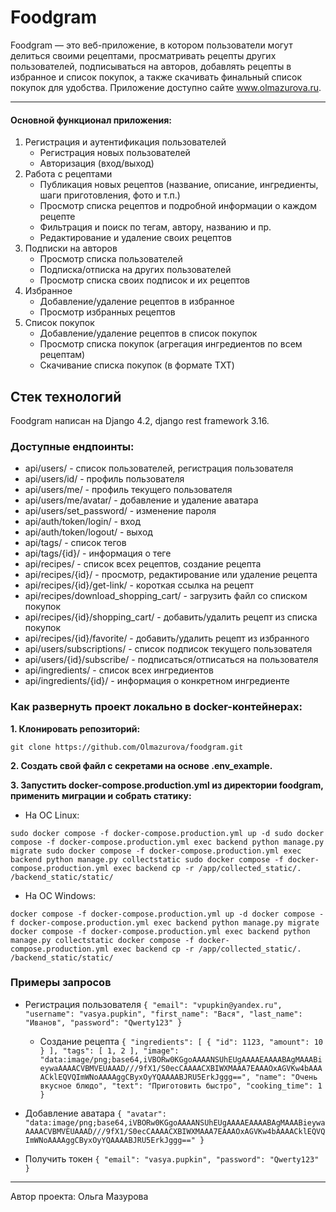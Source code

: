 # Foodgram

Foodgram — это веб-приложение, в котором пользователи могут делиться своими рецептами, просматривать рецепты других пользователей, подписываться на авторов, добавлять рецепты в избранное и список покупок, а также скачивать финальный список покупок для удобства.
Приложение доступно сайте www.olmazurova.ru.

---

#### Основной функционал приложения:

1. Регистрация и аутентификация пользователей
    - Регистрация новых пользователей
    - Авторизация (вход/выход)
2. Работа с рецептами
    - Публикация новых рецептов (название, описание, ингредиенты, шаги приготовления, фото и т.п.)
    - Просмотр списка рецептов и подробной информации о каждом рецепте
    - Фильтрация и поиск по тегам, автору, названию и пр.
    - Редактирование и удаление своих рецептов
3. Подписки на авторов
    - Просмотр списка пользователей
    - Подписка/отписка на других пользователей
    - Просмотр списка своих подписок и их рецептов
4. Избранное
    - Добавление/удаление рецептов в избранное
    - Просмотр избранных рецептов
5. Список покупок
    - Добавление/удаление рецептов в список покупок
    - Просмотр списка покупок (агрегация ингредиентов по всем рецептам)
    - Скачивание списка покупок (в формате TXT)

## Стек технологий
Foodgram написан на Django 4.2, django rest framework 3.16.

### Доступные ендпоинты:
- api/users/ - список пользователей, регистрация пользователя
- api/users/id/ - профиль пользователя
- api/users/me/ - профиль текущего пользователя
- api/users/me/avatar/ - добавление и удаление аватара
- api/users/set_password/ - изменение пароля
- api/auth/token/login/ - вход
- api/auth/token/logout/ - выход
- api/tags/ - список тегов
- api/tags/{id}/ - информация о теге
- api/recipes/ - список всех рецептов, создание рецепта
- api/recipes/{id}/ - просмотр, редактирование или удаление рецепта
- api/recipes/{id}/get-link/ - короткая ссылка на рецепт
- api/recipes/download_shopping_cart/ - загрузить файл со списком покупок
- api/recipes/{id}/shopping_cart/ - добавить/удалить рецепт из списка покупок
- api/recipes/{id}/favorite/ - добавить/удалить рецепт из избранного
- api/users/subscriptions/ - список подписок текущего пользователя
- api/users/{id}/subscribe/ - подписаться/отписаться на пользователя
- api/ingredients/ - список всех ингредиентов
- api/ingredients/{id}/ - информация о конкретном ингредиенте

### Как развернуть проект локально в docker-контейнерах:

**1. Клонировать репозиторий:**

`git clone https://github.com/Olmazurova/foodgram.git`

**2. Cоздать свой файл с секретами на основе .env_example.**

**3. Запустить docker-compose.production.yml из директории foodgram, применить миграции и собрать статику:**

- На ОС Linux:

`sudo docker compose -f docker-compose.production.yml up -d
 sudo docker compose -f docker-compose.production.yml exec backend python manage.py migrate
 sudo docker compose -f docker-compose.production.yml exec backend python manage.py collectstatic
 sudo docker compose -f docker-compose.production.yml exec backend cp -r /app/collected_static/. /backend_static/static/`

- На ОС Windows:

`docker compose -f docker-compose.production.yml up -d
 docker compose -f docker-compose.production.yml exec backend python manage.py migrate
 docker compose -f docker-compose.production.yml exec backend python manage.py collectstatic
 docker compose -f docker-compose.production.yml exec backend cp -r /app/collected_static/. /backend_static/static/`


### Примеры запросов
- Регистрация пользователя
`{
   "email": "vpupkin@yandex.ru",
   "username": "vasya.pupkin",
   "first_name": "Вася",
   "last_name": "Иванов",
   "password": "Qwerty123"
}`

  - Создание рецепта
`{
  "ingredients": [
   {
      "id": 1123,
      "amount": 10
   }
  ],
  "tags": [
   1,
   2
  ],
  "image": "data:image/png;base64,iVBORw0KGgoAAAANSUhEUgAAAAEAAAABAgMAAABieywaAAAACVBMVEUAAAD///9fX1/S0ecCAAAACXBIWXMAAA7EAAAOxAGVKw4bAAAACklEQVQImWNoAAAAggCByxOyYQAAAABJRU5ErkJggg==",
  "name": "Очень вкусное блюдо",
  "text": "Приготовить быстро",
  "cooking_time": 1
}`

- Добавление аватара
`{
  "avatar": "data:image/png;base64,iVBORw0KGgoAAAANSUhEUgAAAAEAAAABAgMAAABieywaAAAACVBMVEUAAAD///9fX1/S0ecCAAAACXBIWXMAAA7EAAAOxAGVKw4bAAAACklEQVQImWNoAAAAggCByxOyYQAAAABJRU5ErkJggg=="
  }`

- Получить токен
`{
  "email": "vasya.pupkin",
  "password": "Qwerty123"
}`

_____
Автор проекта: Ольга Мазурова
